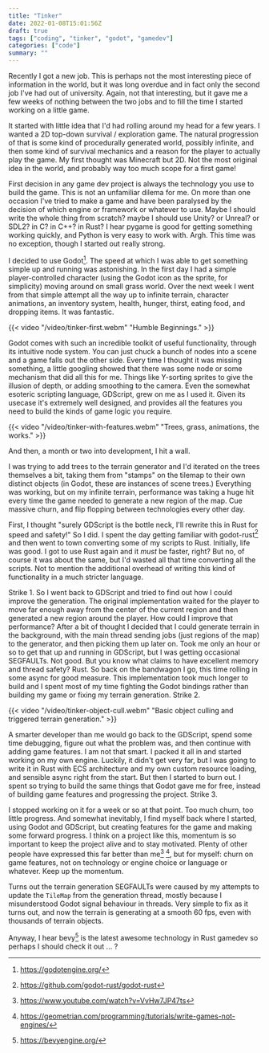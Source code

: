 ```yaml
---
title: "Tinker"
date: 2022-01-08T15:01:56Z
draft: true
tags: ["coding", "tinker", "godot", "gamedev"]
categories: ["code"]
summary: ""
---
```


Recently I got a new job. This is perhaps not the most interesting piece of information in
the world, but it was long overdue and in fact only the second job I've had out of university.
Again, not that interesting, but it gave me a few weeks of nothing between the two jobs and 
to fill the time I started working on a little game.

It started with little idea that I'd had rolling around my head for a few years. I wanted a 
2D top-down survival / exploration game. The natural progression of that is some kind of
procedurally generated world, possibly infinite, and then some kind of survival mechanics and
a reason for the player to actually play the game. My first thought was Minecraft but 2D. Not 
the most original idea in the world, and probably way too much scope for a first game!

First decision in any game dev project is always the technology you use to build the game. This
is not an unfamiliar dilema for me. On more than one occasion I've tried to make a game and have
been paralysed by the decision of which engine or framework or whatever to use. Maybe I should
write the whole thing from scratch? maybe I should use Unity? or Unreal? or SDL2? in C? in C++?
in Rust? I hear pygame is good for getting something working quickly, and Python is very easy to
work with. Argh. This time was no exception, though I started out really strong.

I decided to use Godot[^1]. The speed at which I was able to get something simple up and running
was astonishing. In the first day I had a simple player-controlled character (using the Godot icon
as the sprite, for simplicity) moving around on small grass world. Over the next week I went from
that simple attempt all the way up to infinite terrain, character animations, an inventory system,
health, hunger, thirst, eating food, and dropping items. It was fantastic.

{{< video "/video/tinker-first.webm" "Humble Beginnings." >}}

Godot comes with such an incredible toolkit of useful functionality, through its intuitive node 
system. You can just chuck a bunch of nodes into a scene and a game falls out the other side. 
Every time I thought it was missing something, a little googling showed that there was some 
node or some mechanism that did all this for me. Things like Y-sorting sprites to give the 
illusion of depth, or adding smoothing to the camera. Even the somewhat esoteric scripting 
language, GDScript, grew on me as I used it. Given its usecase it's extremely well designed, 
and provides all the features you need to build the kinds of game logic you require.

{{< video "/video/tinker-with-features.webm" "Trees, grass, animations, the works." >}}

And then, a month or two into development, I hit a wall.

I was trying to add trees to the terrain generator and I'd iterated on the trees themselves a
bit, taking them from "stamps" on the tilemap to their own distinct objects (in Godot, these 
are instances of scene trees.) Everything was working, but on my infinite terrain, performance was
taking a huge hit every time the game needed to generate a new region of the map. Cue massive churn,
and flip flopping between technologies every other day.

First, I thought "surely GDScript is the bottle neck, I'll rewrite this in Rust for speed and safety!"
So I did. I spent the day getting familiar with godot-rust[^2] and then went to town converting some
of my scripts to Rust. Initially, life was good. I got to use Rust again and it *must* be faster, right?
But no, of course it was about the same, but I'd wasted all that time converting all the scripts. Not to
mention the additional overhead of writing this kind of functionality in a much stricter language.

Strike 1. So I went back to GDScript and tried to find out how I could improve the generation. The original
implementation waited for the player to move far enough away from the center of the current region and then 
generated a new region around the player. How could I improve that performance? After a bit of thought I decided
that I could generate terrain in the background, with the main thread sending jobs (just regions of the map)
to the generator, and then picking them up later on. Took me only an hour or so to get that up and running in
GDScript, but I was getting occasional SEGFAULTs. Not good. But you know what claims to have excellent memory 
and thread safety? Rust. So back on the bandwagon I go, this time rolling in some async for good measure. This
implementation took much longer to build and I spent most of my time fighting the Godot bindings rather than 
building my game or fixing my terrain generation. Strike 2.

{{< video "/video/tinker-object-cull.webm" "Basic object culling and triggered terrain generation." >}}

A smarter developer than me would go back to the GDScript, spend some time debugging, figure out what the 
problem was, and then continue with adding game features. I am not that smart. I packed it all in and started
working on my own engine. Luckily, it didn't get very far, but I was going to write it in Rust with ECS architecture
and my own custom resource loading, and sensible async right from the start. But then I started to burn out. I spent
so trying to build the same things that Godot gave me for free, instead of building game features and progressing 
the project. Strike 3. 

I stopped working on it for a week or so at that point. Too much churn, too little progress. And somewhat inevitably,
I find myself back where I started, using Godot and GDScript, but creating features for the game and making some 
forward progress. I think on a project like this, momentum is so important to keep the project alive and to stay motivated.
Plenty of other people have expressed this far better than me[^3] [^4], but for myself: churn on game features, not on technology or engine choice or language or whatever. Keep up the momentum.

Turns out the terrain generation SEGFAULTs were caused by my attempts to update the `TileMap` from the generation
thread, mostly because I misunderstood Godot signal behaviour in threads. Very simple to fix as it turns out, and 
now the terrain is generating at a smooth 60 fps, even with thousands of terrain objects.

Anyway, I hear bevy[^5] is the latest awesome technology in Rust gamedev so perhaps I should check it out ... ?


[^1]: https://godotengine.org/
[^2]: https://github.com/godot-rust/godot-rust
[^3]: https://www.youtube.com/watch?v=VvHw7JP47ts
[^4]: https://geometrian.com/programming/tutorials/write-games-not-engines/
[^5]: https://bevyengine.org/
